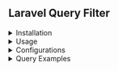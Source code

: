 ## Laravel Query Filter

<details><summary>Installation</summary>
<p>

#### Install the package via composer:

```shell script
composer marksihor/laravel-query-filter
```

#### Publish the config files (needed if You're willing to change configs):

```shell script
php artisan vendor:publish --provider="LaravelQueryFilter\\LaravelQueryFilterServiceProvider" --tag=config
```

</p>
</details>

<details><summary>Usage</summary>
<p>

#### 1. Add "FiltersQueries" trait to Your Controller.php:

```php
namespace App\Http\Controllers;

...
use LaravelQueryFilter\FiltersQueries;

class Controller extends BaseController
{
    use AuthorizesRequests, DispatchesJobs, ValidatesRequests, FiltersQueries;
}

```

#### 2. Use "$this->filter()" method in Your controllers like in example below:

```php
namespace App\Http\Controllers;

...

class PostController extends Controller
{
    public function index(Request $request): JsonResponse
    {
        $collection = $this->filter(Post::query())->paginate(20);

        return response()->json([
            'data' => $collection
        ]);
    }
}
```

</p>
</details>

<details><summary>Configurations</summary>
<p>

## Filter Settings (configs/laravel_query_filter.php):

#### Model Configuration:

There are two ways to configure Models:

- pass an array of parameters (in this case they will be processed every request)
- pass an anonymous function (in this case extra logic can be provided)

Model settings options (if not provided - the check will not be performed):

- columns - the columns that will be displayed when retrieving records
- relations - the relations that well be allowed to retrieve and filter (empty array - forbids all relations)

```php
[
    ...
    'model_settings' => [
        \App\Models\Post::class => function () {
        if (!auth()->check() || !auth()->user()->isAdmin()) {
            return [
                'columns' => ['id', 'title', 'text', 'user_id'],
                'relations' => ['comments', 'user']
            ];
        }
           return [];
        },
        \App\Models\User::class => [
            'columns' => ['id', 'name', 'email'],
            'relations' => []
        ]
    ]
]
```

#### Filters Configuration:

The filters of application are listed in the filters array. To disable specific filter, simply delete the corespondent
class from the list. It is easy to add Your own filter:

- Create new filter class in Your application;
- Implement the \LaravelQueryFilter\Filters\FilerInterface interface, and write the logic for the filter;
- Add the created filter to filters list;

#### Publish the config files (needed if You're willing to change configs):

```shell script
php artisan vendor:publish --provider="LaravelQueryFilter\\LaravelQueryFilterServiceProvider" --tag=config
```

</p>
</details>

<details><summary>Query Examples</summary>
<p>

## Filter by column (\LaravelQueryFilter\Filters\ColumnValuesFilter::class)

Exact match:

> example.com/api/posts?name=Post1

String that contains the substring (surround the serchable string with % character):

> example.com/api/posts?text=%hello%

Starts with the substring (put % character to the end of the serchable string):

> example.com/api/posts?text=Error%

Ends with the substring (put % character to the start of the serchable string):

> example.com/api/posts?text=%provident.

Json column filter (same syntax to find contains, starts with, ends with):

> example.com/api/posts?data->name=John

## Filter by reserved words (\LaravelQueryFilter\Filters\ColumnValuesFilter::class)

Records where value is null:

> example.com/api/posts?status=null

Records where value is not null:

> example.com/api/posts?status=notNull

Records where date is today:

> example.com/api/posts?created_at=today

Records where date is tomorrow:

> example.com/api/posts?created_at=tomorrow

Records where date is yesterday:

> example.com/api/posts?created_at=yesterday

Records where date is day beforeyesterday:

> example.com/api/posts?created_at=day_before_yesterday

Records where date is more than or equal current:

> example.com/api/posts?created_at=future

Records where date is less than or equal current:

> example.com/api/posts?created_at=past

Records where value is more than or equal to:

> example.com/api/posts?likes[from]=100

Records where value is less than or equal to:

> example.com/api/posts?likes[to]=200

Records where value is in the list:

> example.com/api/posts?status[in]=active,disabled

Records where value is not in the list:

> example.com/api/posts?status[not_in]=active,disabled

## Ordering (\LaravelQueryFilter\Filters\OrderFilter::class)

Order by asc:

> example.com/api/posts?orderBy=title&order=asc

Order by desc:

> example.com/api/posts?orderBy=title&order=desc

Order asc/desc (old way):
> example.com/api/posts?id[orderBy]=asc <br>
> example.com/api/posts?id[orderBy]=desc

## Selecting columns (\LaravelQueryFilter\Filters\SelectColumnsFilter::class)

Select columns by provided comma separated values:

> example.com/api/posts?select=id,title

## Retrieving related records (\LaravelQueryFilter\Filters\WithCountRelationsFilter::class)

### Basic

Direct relations by providing comma separated relation names:

> example.com/api/posts?with=comments,user

Nested relations by providing dot separated relationships structure:

> example.com/api/posts?with=comments.user

### Advanced

Direct relations with extra filters (select, order, filter by column):

> example.com/api/posts?with[comments][select]=id,text,post_id&with[comments][orderBy]=id&with[comments][order]=desc&with[comments][text]=%non%

Nested relations with extra filters (select, with):

> example.com/api/posts?with[user][with]=comments&with[user][select]=id&with[user][with][comments][select]=id,post_id,user_id&select=id,user_id

## With count relationships (\LaravelQueryFilter\Filters\WithCountRelationsFilter::class)

### Basic

Count direct relations by providing comma separated relation names:

> example.com/api/posts?withCount=comments,user

### Advanced

Count direct relations by providing relation and additional filters:

> example.com/api/posts?withCount[comments][user_id]=8

## Retrieving records that has relations (\LaravelQueryFilter\Filters\HasRelationsFilter::class)

### Basic

By providing comma separated relation names:

> example.com/api/posts?has=comments
> example.com/api/posts?has=comments.user

### Advanced

By providing relation names with additional filters:

> example.com/api/posts?has[comments][id]=20

## Retrieving records that does not have relations (\LaravelQueryFilter\Filters\HasNotRelationsFilter::class)

### Basic

By providing comma separated relation names:

> example.com/api/posts?hasNot=comments

### Advanced

By providing relation names with additional filters:

> example.com/api/posts?hasNot[comments][id]=13

</p>
</details>




